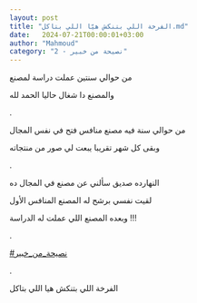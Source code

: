 ```yaml
---
layout: post
title: "الفرخة اللي بتنكش هيّا اللي بتاكل.md"
date:   2024-07-21T00:00:01+03:00
author: "Mahmoud"
category: "2 - نصيحة من خبير"
---
```

من حوالي سنتين عملت دراسة لمصنع

والمصنع دا شغال حاليا الحمد لله

.

من حوالي سنة فيه مصنع منافس فتح في نفس المجال

وبقى كل شهر تقريبا يبعت لي صور من منتجاته

.

النهارده صديق سألني عن مصنع في المجال ده

لقيت نفسي برشح له المصنع المنافس الأول

وبعده المصنع اللي عملت له الدراسة !!!

.

[<u>\#نصيحة_من_خبير</u>](https://www.facebook.com/hashtag/%D9%86%D8%B5%D9%8A%D8%AD%D8%A9_%D9%85%D9%86_%D8%AE%D8%A8%D9%8A%D8%B1?__eep__=6&__cft__%5b0%5d=AZVVN9CXz-ySMmLeSZskLcQ0OBtf446xxYUtfxBMqZ0V5B1ZougRA2ssZjmkMKa63sTBbu0eMRNE8tp2-WBpSvGApiKWZjlRjmhET4d7LD9F226EFpRbuGymSWpjZTVFWzNJdLd5u3wQQ1i9G1jMUdFMCu4-qKqcymoNypP9PrLq_M4MBvxuYHtolMArHSiE3SM&__tn__=*NK-R)

.

الفرخة اللي بتنكش هيا اللي بتاكل
